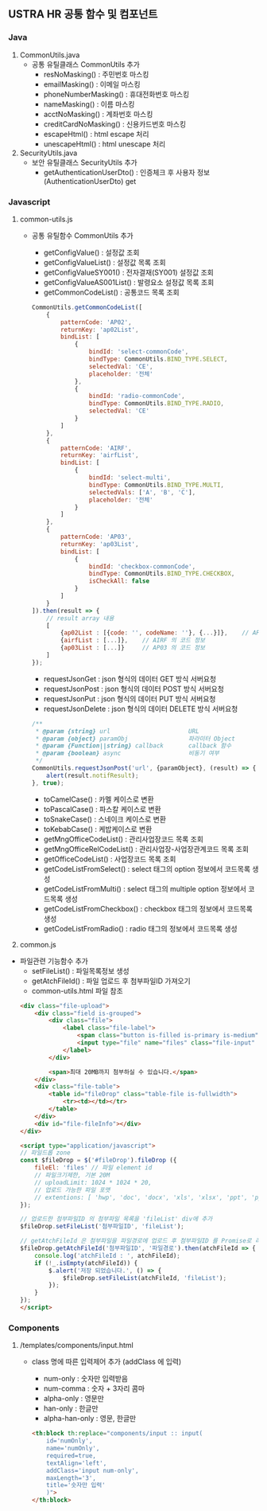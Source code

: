 ## USTRA HR 공통 함수 및 컴포넌트

### Java

1. CommonUtils.java
    * 공통 유틸클래스 CommonUtils 추가
        * resNoMasking() : 주민번호 마스킹
        * emailMasking() : 이메일 마스킹
        * phoneNumberMasking() : 휴대전화번호 마스킹
        * nameMasking() : 이름 마스킹
        * acctNoMasking() : 계좌번호 마스킹
        * creditCardNoMasking() : 신용카드번호 마스킹
        * escapeHtml() : html escape 처리
        * unescapeHtml() : html unescape 처리
2. SecurityUtils.java
    * 보안 유틸클래스 SecurityUtils 추가
        * getAuthenticationUserDto() : 인증체크 후 사용자 정보(AuthenticationUserDto) get

### Javascript

1. common-utils.js
    * 공통 유틸함수 CommonUtils 추가
        * getConfigValue() : 설정값 조회
        * getConfigValueList() : 설정값 목록 조회
        * getConfigValueSY001() : 전자결재(SY001) 설정값 조회
        * getConfigValueAS001List() : 발령요소 설정값 목록 조회
        * getCommonCodeList() : 공통코드 목록 조회

        ```js
        CommonUtils.getCommonCodeList([
            { 
                patternCode: 'AP02', 
                returnKey: 'ap02List', 
                bindList: [
                    {
                        bindId: 'select-commonCode', 
                        bindType: CommonUtils.BIND_TYPE.SELECT, 
                        selectedVal: 'CE',
                        placeholder: '전체'
                    },
                    {
                        bindId: 'radio-commonCode', 
                        bindType: CommonUtils.BIND_TYPE.RADIO, 
                        selectedVal: 'CE'
                    }
                ]
            }, 
            {
                patternCode: 'AIRF', 
                returnKey: 'airfList', 
                bindList: [
                    {
                        bindId: 'select-multi',
                        bindType: CommonUtils.BIND_TYPE.MULTI, 
                        selectedVals: ['A', 'B', 'C'],
                        placeholder: '전체'
                    }
                ]
            },
            {
                patternCode: 'AP03', 
                returnKey: 'ap03List', 
                bindList: [
                    {
                        bindId: 'checkbox-commonCode', 
                        bindType: CommonUtils.BIND_TYPE.CHECKBOX, 
                        isCheckAll: false
                    }
                ]
            }
        ]).then(result => {
            // result array 내용
            [
                {ap02List : [{code: '', codeName: ''}, {...}]},    // AP02 의 코드 정보 
                {airfList : [...]},    // AIRF 의 코드 정보
                {ap03List : [...]}     // AP03 의 코드 정보
            ]
        });
        ```

        * requestJsonGet : json 형식의 데이터 GET 방식 서버요청
        * requestJsonPost : json 형식의 데이터 POST 방식 서버요청
        * requestJsonPut : json 형식의 데이터 PUT 방식 서버요청
        * requestJsonDelete : json 형식의 데이터 DELETE 방식 서버요청

        ```js
        /**
         * @param {string} url                      URL
         * @param {object} paramObj                 파라미터 Object
         * @param {Function||string} callback       callback 함수
         * @param {boolean} async                   비동기 여부
         */
        CommonUtils.requestJsonPost('url', {paramObject}, (result) => {
            alert(result.notifResult);
        }, true);
        ```

        * toCamelCase() : 카멜 케이스로 변환
        * toPascalCase() : 파스칼 케이스로 변환
        * toSnakeCase() : 스네이크 케이스로 변환
        * toKebabCase() : 케밥케이스로 변환
        * getMngOfficeCodeList() : 관리사업장코드 목록 조회
        * getMngOfficeRelCodeList() : 관리사업장-사업장관계코드 목록 조회
        * getOfficeCodeList() : 사업장코드 목록 조회
        * getCodeListFromSelect() : select 태그의 option 정보에서 코드목록 생성
        * getCodeListFromMulti() : select 태그의 multiple option 정보에서 코드목록 생성
        * getCodeListFromCheckbox() : checkbox 태그의 정보에서 코드목록 생성
        * getCodeListFromRadio() : radio 태그의 정보에서 코드목록 생성

2. common.js
* 파일관련 기능함수 추가
    * setFileList() : 파일목록정보 생성
    * getAtchFileId() : 파일 업로드 후 첨부파일ID 가져오기
    * common-utils.html 파일 참조
    ```html
    <div class="file-upload">
        <div class="field is-grouped">
            <div class="file">
                <label class="file-label">
                    <span class="button is-filled is-primary is-medium">파일찾기</span>
                    <input type="file" name="files" class="file-input" multiple="multiple"/>
                </label>
            </div>

            <span>최대 20MB까지 첨부하실 수 있습니다.</span>
        </div>
        <div class="file-table">
            <table id="fileDrop" class="table-file is-fullwidth">
                <tr><td></td></tr>
            </table>
        </div>
        <div id="file-fileInfo"></div>
    </div>
  
    <script type="application/javascript">
    // 파일드롭 zone
    const $fileDrop = $('#fileDrop').fileDrop ({
        fileEl: 'files' // 파일 element id
        // 파일크기제한, 기본 20M
        // uploadLimit: 1024 * 1024 * 20,
        // 업로드 가능한 파일 포맷
        // extentions: [ 'hwp', 'doc', 'docx', 'xls', 'xlsx', 'ppt', 'pptx', 'txt' ]
    });
    
    // 업로드한 첨부파일ID 의 첨부파일 목록을 'fileList' div에 추가  
    $fileDrop.setFileList('첨부파일ID', 'fileList');
    
    // getAtchFileId 은 첨부파일을 파일경로에 업로드 후 첨부파일ID 를 Promise로 리턴
    $fileDrop.getAtchFileId('첨부파일ID', '파일경로').then(atchFileId => {
        console.log('atchFileId : ', atchFileId);
        if (!_.isEmpty(atchFileId)) {
            $.alert('저장 되었습니다.', () => {
                $fileDrop.setFileList(atchFileId, 'fileList');
            });
        }
    });
    </script>
    ```

### Components

1. /templates/components/input.html
    * class 명에 따른 입력제어 추가 (addClass 에 입력)
        * num-only : 숫자만 입력받음
        * num-comma : 숫자 + 3자리 콤마
        * alpha-only : 영문만
        * han-only : 한글만
        * alpha-han-only : 영문, 한글만

        ```html
        <th:block th:replace="components/input :: input(
            id='numOnly',
            name='numOnly',
            required=true,
            textAlign='left',
            addClass='input num-only',
            maxLength='3',
            title='숫자만 입력'
            )">
        </th:block>
        ```